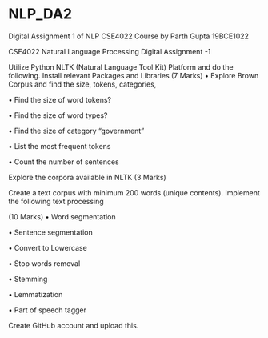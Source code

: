 # NLP_DA2
Digital Assignment 1 of NLP CSE4022 Course by Parth Gupta 19BCE1022

CSE4022 Natural Language Processing Digital Assignment -1

Utilize Python NLTK (Natural Language Tool Kit) Platform and do the following. Install relevant Packages and Libraries (7 Marks)
• Explore Brown Corpus and find the size, tokens, categories,

• Find the size of word tokens?

• Find the size of word types?

• Find the size of category “government”

• List the most frequent tokens

• Count the number of sentences

Explore the corpora available in NLTK (3 Marks)

Create a text corpus with minimum 200 words (unique contents). Implement the following text processing

(10 Marks) • Word segmentation

• Sentence segmentation

• Convert to Lowercase

• Stop words removal

• Stemming

• Lemmatization

• Part of speech tagger

Create GitHub account and upload this.
